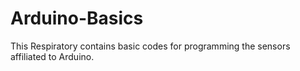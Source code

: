 # Arduino-Basics

This Respiratory contains basic codes for programming the sensors affiliated to Arduino.
